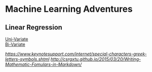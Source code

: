 # Machine Learning Adventures
## Linear Regression
[Uni-Variate](/docs/regression/linear/univariate-linear-reg.md)\
[Bi-Variate](/docs/regression/linear/bivariate-linear-reg.md)



*https://www.keynotesupport.com/internet/special-characters-greek-letters-symbols.shtml*
*http://csrgxtu.github.io/2015/03/20/Writing-Mathematic-Fomulars-in-Markdown/*
